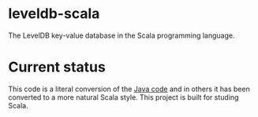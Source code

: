 # leveldb-scala
The LevelDB key-value database in the Scala programming language.

# Current status
This code is a literal conversion of the [Java code](https://github.com/dain/leveldb) and in others it has been converted to a more natural Scala style.
This project is built for studing Scala.

